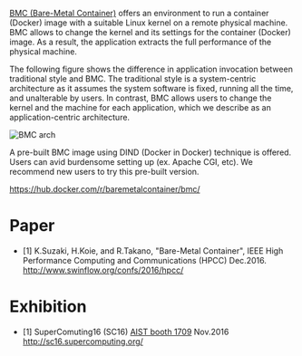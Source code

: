 [BMC (Bare-Metal Container)](http://www.itri.aist.go.jp/cpc/research/bmc/) offers an environment to run a container (Docker) image with a suitable Linux kernel on a remote physical machine.
BMC allows to change the kernel and its settings for the container (Docker) image.
As a result, the application extracts the full performance of the physical machine.

The following figure shows the difference in application invocation between traditional style and BMC.
The traditional style is a system-centric architecture as it assumes the system software is fixed, running all the time, and unalterable by users.
In contrast, BMC allows users to change the kernel and the machine for each application, which we describe as an application-centric architecture.

![BMC arch](http://www.itri.aist.go.jp/cpc/research/bmc/img/bmc.png)

A pre-built BMC image using DIND (Docker in Docker) technique is offered.
Users can avid burdensome setting up (ex. Apache CGI, etc).
We recommend new users to try this pre-built version.

https://hub.docker.com/r/baremetalcontainer/bmc/

# Paper
* [1] K.Suzaki, H.Koie, and R.Takano, "Bare-Metal Container", IEEE High Performance Computing and Communications (HPCC) Dec.2016. http://www.swinflow.org/confs/2016/hpcc/

# Exhibition
* [1] SuperComuting16 (SC16) [AIST booth 1709](http://iebms.heiexpo.com/iebms/oep/oep_p2_details.aspx?sessionid=fbkfe0fe8ff6ej4ff8ein&like=A&OrderNbr=8255) Nov.2016 http://sc16.supercomputing.org/
